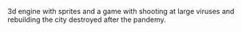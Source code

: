 3d engine with sprites and a game with shooting at large viruses and rebuilding the city destroyed after the pandemy.
